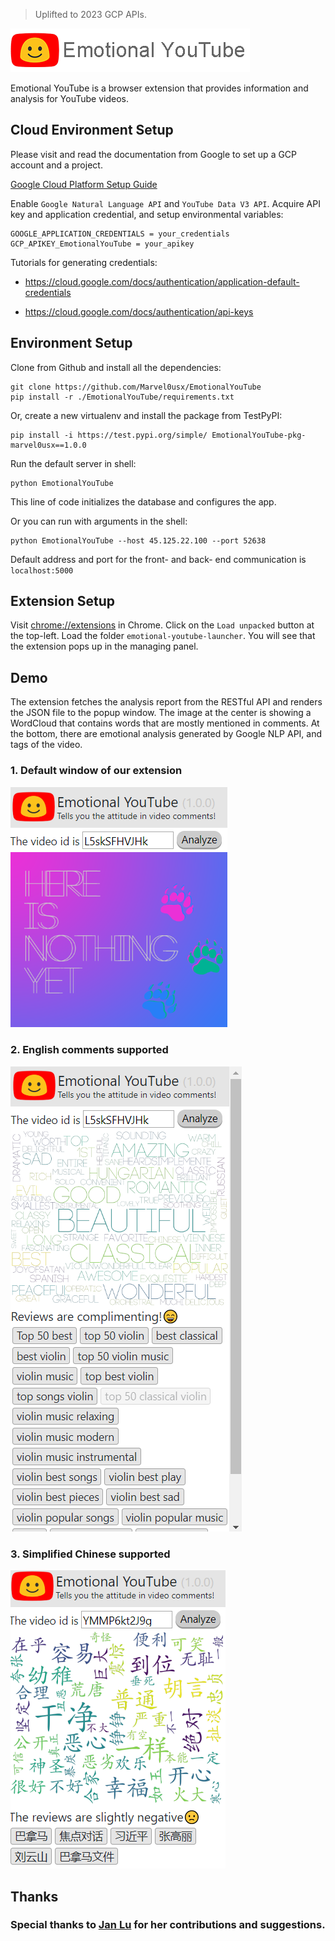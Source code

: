 > Uplifted to 2023 GCP APIs.

![logo](img/logo.png)

Emotional YouTube is a browser extension that provides information and analysis for YouTube videos.
## **Cloud Environment Setup**
Please visit and read the documentation from Google to set up a GCP account and a project.

[Google Cloud Platform Setup Guide](https://cloud.google.com/deployment-manager/docs/step-by-step-guide/installation-and-setup)

Enable `Google Natural Language API` and `YouTube Data V3 API`. Acquire API key and application credential, and setup environmental variables:
```{sh}
GOOGLE_APPLICATION_CREDENTIALS = your_credentials
GCP_APIKEY_EmotionalYouTube = your_apikey
```

Tutorials for generating credentials:

- https://cloud.google.com/docs/authentication/application-default-credentials

- https://cloud.google.com/docs/authentication/api-keys

## **Environment Setup**
Clone from Github and install all the dependencies:
```{sh}
git clone https://github.com/Marvel0usx/EmotionalYouTube
pip install -r ./EmotionalYouTube/requirements.txt
```
Or, create a new virtualenv and install the package from TestPyPI:
```{sh}
pip install -i https://test.pypi.org/simple/ EmotionalYouTube-pkg-marvel0usx==1.0.0
```
Run the default server in shell:
```{sh}
python EmotionalYouTube
```
This line of code initializes the database and configures the app.

Or you can run with arguments in the shell:
```{sh}
python EmotionalYouTube --host 45.125.22.100 --port 52638
```

Default address and port for the front- and back- end communication is `localhost:5000`

## **Extension Setup**

Visit [chrome://extensions](chrome://extensions) in Chrome. Click on the `Load unpacked` button at the top-left. Load the folder `emotional-youtube-launcher`.
You will see that the extension pops up in the managing panel.

## **Demo**

The extension fetches the analysis report from the RESTful API and renders the JSON file to the popup window. The image at the center is showing a WordCloud that contains words that are mostly mentioned in comments. At the bottom, there are emotional analysis generated by Google NLP API, and tags of the video.
### 1. Default window of our extension
![Demo of extension](img/demo1.png)
### 2. English comments supported
![Demo of extension](img/demo2.png)
### 3. Simplified Chinese supported
![Demo of extension](img/demo3.png)

## **Thanks**
### Special thanks to [Jan Lu](https://github.com/ZhanLu00) for her contributions and suggestions.
